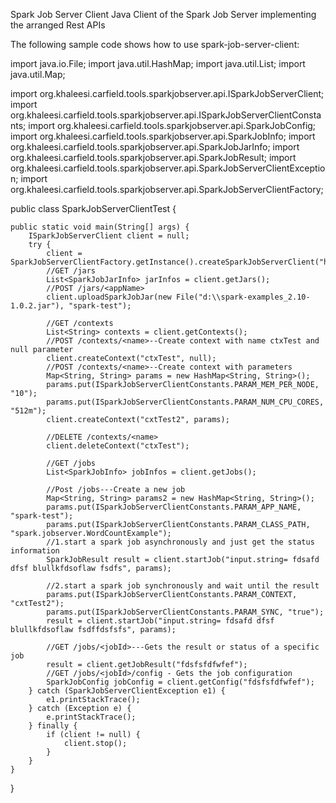Spark Job Server Client
Java Client of the Spark Job Server implementing the arranged Rest APIs

The following sample code shows how to use spark-job-server-client:

import java.io.File;
import java.util.HashMap;
import java.util.List;
import java.util.Map;

import org.khaleesi.carfield.tools.sparkjobserver.api.ISparkJobServerClient;
import org.khaleesi.carfield.tools.sparkjobserver.api.ISparkJobServerClientConstants;
import org.khaleesi.carfield.tools.sparkjobserver.api.SparkJobConfig;
import org.khaleesi.carfield.tools.sparkjobserver.api.SparkJobInfo;
import org.khaleesi.carfield.tools.sparkjobserver.api.SparkJobJarInfo;
import org.khaleesi.carfield.tools.sparkjobserver.api.SparkJobResult;
import org.khaleesi.carfield.tools.sparkjobserver.api.SparkJobServerClientException;
import org.khaleesi.carfield.tools.sparkjobserver.api.SparkJobServerClientFactory;

public class SparkJobServerClientTest {
	
	public static void main(String[] args) {
		ISparkJobServerClient client = null;
		try {
			client = SparkJobServerClientFactory.getInstance().createSparkJobServerClient("http://localhost:8090/");
			//GET /jars
			List<SparkJobJarInfo> jarInfos = client.getJars();
			//POST /jars/<appName>
			client.uploadSparkJobJar(new File("d:\\spark-examples_2.10-1.0.2.jar"), "spark-test");
			
			//GET /contexts
			List<String> contexts = client.getContexts();
			//POST /contexts/<name>--Create context with name ctxTest and null parameter
			client.createContext("ctxTest", null);
			//POST /contexts/<name>--Create context with parameters
			Map<String, String> params = new HashMap<String, String>();
			params.put(ISparkJobServerClientConstants.PARAM_MEM_PER_NODE, "10");
			params.put(ISparkJobServerClientConstants.PARAM_NUM_CPU_CORES, "512m");
			client.createContext("cxtTest2", params);
			
			//DELETE /contexts/<name>
			client.deleteContext("ctxTest");
			
			//GET /jobs
			List<SparkJobInfo> jobInfos = client.getJobs();

			//Post /jobs---Create a new job 
			Map<String, String> params2 = new HashMap<String, String>();
			params.put(ISparkJobServerClientConstants.PARAM_APP_NAME, "spark-test");
			params.put(ISparkJobServerClientConstants.PARAM_CLASS_PATH, "spark.jobserver.WordCountExample");
			//1.start a spark job asynchronously and just get the status information
			SparkJobResult result = client.startJob("input.string= fdsafd dfsf blullkfdsoflaw fsdfs", params);
			
			//2.start a spark job synchronously and wait until the result
			params.put(ISparkJobServerClientConstants.PARAM_CONTEXT, "cxtTest2");
			params.put(ISparkJobServerClientConstants.PARAM_SYNC, "true");
			result = client.startJob("input.string= fdsafd dfsf blullkfdsoflaw fsdffdsfsfs", params);

			//GET /jobs/<jobId>---Gets the result or status of a specific job
			result = client.getJobResult("fdsfsfdfwfef");
			//GET /jobs/<jobId>/config - Gets the job configuration
			SparkJobConfig jobConfig = client.getConfig("fdsfsfdfwfef");
		} catch (SparkJobServerClientException e1) {
			e1.printStackTrace();
		} catch (Exception e) {
			e.printStackTrace();
		} finally {
			if (client != null) {
				client.stop();
			}
		}
	}
}
